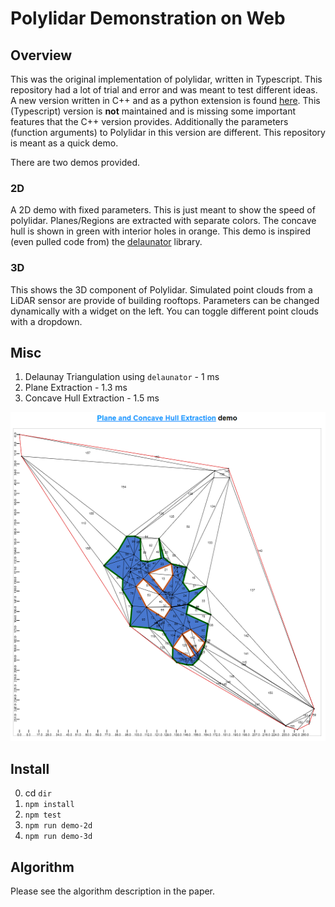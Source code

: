 # Polylidar Demonstration on Web

## Overview

This was the original implementation of polylidar, written in Typescript. This repository had a lot of trial and error and was meant to test different ideas. A new version written in C++ and as a python extension is found [here](https://github.com/JeremyBYU/polylidarv2). This (Typescript) version is **not** maintained and is missing some important features that the C++ version provides.  Additionally the parameters (function arguments) to Polylidar in this version are different. This repository is meant as a quick demo.

There are two demos provided. 

### 2D 

A 2D demo with fixed parameters. This is just meant to show the speed of polylidar. Planes/Regions are extracted with separate colors.  The concave hull is shown in green with interior holes in orange. This demo is inspired (even pulled code from) the [delaunator](https://github.com/mapbox/delaunator) library. 

### 3D

This shows the 3D component of Polylidar. Simulated point clouds from a LiDAR sensor are provide of building rooftops. Parameters can be changed dynamically with a widget on the left. You can toggle different point clouds with a dropdown.


## Misc


1. Delaunay Triangulation using `delaunator` - 1 ms
2. Plane Extraction - 1.3 ms
3. Concave Hull Extraction - 1.5 ms

![Demo](assets/imgs/demo.png)

## Install

0. cd `dir`
1. `npm install`
2. `npm test`
3. `npm run demo-2d`
3. `npm run demo-3d`



## Algorithm

Please see the algorithm description in the paper.